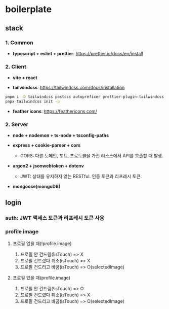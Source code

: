 # boilerplate

## stack

### 1. Common

- **typescript + eslint + prettier**: https://prettier.io/docs/en/install

### 2. Client

- **vite + react**

- **tailwindcss**: https://tailwindcss.com/docs/installation

```bash
pnpm i -D tailwindcss postcss autoprefixer prettier-plugin-tailwindcss
pnpx tailwindcss init -p
```

- **feather icons**: https://feathericons.com/

### 2. Server

- **node + nodemon + ts-node + tsconfig-paths**

- **express + cookie-parser + cors**
  - CORS: 다른 도메인, 포트, 프로토콜을 가진 리소스에서 API를 호출할 때 발생.
- **argon2 + jsonwebtoken + dotenv**
  - JWT: 상태를 유지하지 않는 RESTful. 인증 토큰과 리프레시 토큰.
- **mongoose(mongoDB)**

  <!-- // "bcryptjs": "^2.4.3",
  // "multer": "^1.4.5-lts.1",
  // "react-router-dom": "^6.6.1"
  -->

## login

### auth: JWT 액세스 토큰과 리프레시 토큰 사용

### profile image

1.  프로필 없을 때(!profile.image)

    1. 프로필 안 건드림(!isTouch) => X
    2. 프로필 건드렸다 취소(isTouch) => X
    3. 프로필 건드리고 바꿈(isTouch) => O(selectedImage)

2.  프로필 있을 때(profile.image)

    1. 프로필 안 건드림(!isTouch) => O
    2. 프로필 건드렸다 취소(isTouch) => X
    3. 프로필 건드리고 바꿈(isTouch) => O(selectedImage)

    <!--

User 컬렉션/테이블

User {
\_id: ObjectId,
username: String,
email: String,
password: String,
profileImage: String, // 프로필 이미지 URL
createdAt: Date,
updatedAt: Date
}

Task 컬렉션/테이블

Task {
\_id: ObjectId,
userId: ObjectId (ref: User), // 작성자 참조
title: String,
description: String, // 할 일 세부 설명
category: String, // 'important-urgent', 'important-not-urgent', 'not-important-urgent', 'not-important-not-urgent'
dueDate: Date, // 마감 기한
estimatedTime: Number, // 예상 소요 시간 (분 단위)
completedTime: Number, // 실제 소요 시간 (분 단위)
completed: Boolean,
createdAt: Date,
updatedAt: Date
}

Timer 컬렉션/테이블

Timer {
\_id: ObjectId,
userId: ObjectId (ref: User), // 사용자 참조
taskId: ObjectId (ref: Task), // 작업 참조
startTime: Date, // 타이머 시작 시간
endTime: Date, // 타이머 종료 시간
duration: Number, // 타이머 지속 시간 (분 단위)
interruptions: [
{
startTime: Date, // 중단 시작 시간
endTime: Date, // 중단 종료 시간
duration: Number // 중단 지속 시간 (분 단위)
}
],
createdAt: Date,
updatedAt: Date
}

Routine 컬렉션/테이블 (예: 수면, 운동, 독서 등)

Routine {
\_id: ObjectId,
userId: ObjectId (ref: User), // 사용자 참조
name: String, // 루틴 이름 (예: 수면, 운동, 독서)
unit: String, // 단위 (예: 시간, 페이지 수)
records: [
{
date: Date,
value: Number // 기록값 (예: 8 (시간), 50 (페이지 수))
}
],
createdAt: Date,
updatedAt: Date
}

Draft 컬렉션/테이블 (메모, 일기 등)

Draft {
\_id: ObjectId,
userId: ObjectId (ref: User), // 작성자 참조
title: String,
content: String,
createdAt: Date,
updatedAt: Date
}

-->

